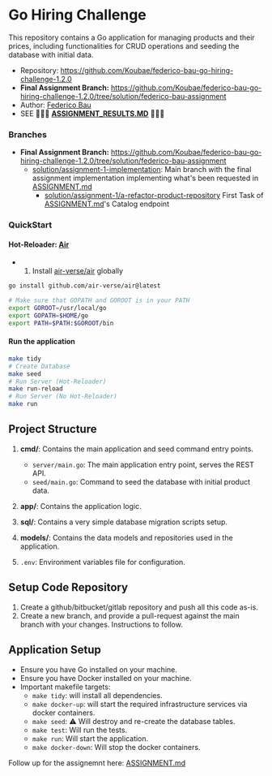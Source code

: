 # Go Hiring Challenge

This repository contains a Go application for managing products and their prices, including functionalities for CRUD operations and seeding the database with initial data.

* Repository: https://github.com/Koubae/federico-bau-go-hiring-challenge-1.2.0
* **Final Assignment Branch:** https://github.com/Koubae/federico-bau-go-hiring-challenge-1.2.0/tree/solution/federico-bau-assignment
* Author: [Federico Bau](https://federicobau.dev/)
* SEE 🚨🚨🚨 **[ASSIGNMENT_RESULTS.MD](./ASSIGNMENT_RESULTS.MD)** 🚨🚨🚨

### Branches

* **Final Assignment Branch:** https://github.com/Koubae/federico-bau-go-hiring-challenge-1.2.0/tree/solution/federico-bau-assignment
  * [solution/assignment-1-implementation](https://github.com/Koubae/federico-bau-go-hiring-challenge-1.2.0/tree/solution/assignment-1-implementation): 
    Main branch with the final assignment implementation implementing what's been requested in [ASSIGNMENT.md](./ASSIGNMENT.md)
    * [solution/assignment-1/a-refactor-product-repository](https://github.com/Koubae/federico-bau-go-hiring-challenge-1.2.0/tree/solution/assignment-1/a-refactor-product-repository)
      First Task of [ASSIGNMENT.md](./ASSIGNMENT.md)'s Catalog endpoint

### QuickStart

#### Hot-Reloader: [Air](https://github.com/air-verse/air) 

* 1) Install [air-verse/air](https://github.com/air-verse/air) globally

```bash
go install github.com/air-verse/air@latest

# Make sure that GOPATH and GOROOT is in your PATH
export GOROOT=/usr/local/go
export GOPATH=$HOME/go
export PATH=$PATH:$GOROOT/bin
```

#### Run the application 


```bash
make tidy
# Create Database
make seed 
# Run Server (Hot-Reloader)
make run-reload
# Run Server (No Hot-Reloader)
make run
```



## Project Structure

1. **cmd/**: Contains the main application and seed command entry points.

   - `server/main.go`: The main application entry point, serves the REST API.
   - `seed/main.go`: Command to seed the database with initial product data.

2. **app/**: Contains the application logic.
3. **sql/**: Contains a very simple database migration scripts setup.
4. **models/**: Contains the data models and repositories used in the application.
5. `.env`: Environment variables file for configuration.

## Setup Code Repository

1. Create a github/bitbucket/gitlab repository and push all this code as-is.
2. Create a new branch, and provide a pull-request against the main branch with your changes. Instructions to follow.

## Application Setup

- Ensure you have Go installed on your machine.
- Ensure you have Docker installed on your machine.
- Important makefile targets:
  - `make tidy`: will install all dependencies.
  - `make docker-up`: will start the required infrastructure services via docker containers.
  - `make seed`: ⚠️ Will destroy and re-create the database tables.
  - `make test`: Will run the tests.
  - `make run`: Will start the application.
  - `make docker-down`: Will stop the docker containers.

Follow up for the assignemnt here: [ASSIGNMENT.md](ASSIGNMENT.md)
